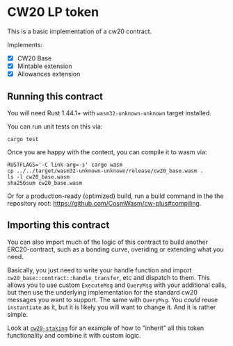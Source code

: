 # CW20 LP token

This is a basic implementation of a cw20 contract.

Implements:

- [x] CW20 Base
- [x] Mintable extension
- [x] Allowances extension

## Running this contract

You will need Rust 1.44.1+ with `wasm32-unknown-unknown` target installed.

You can run unit tests on this via:

`cargo test`

Once you are happy with the content, you can compile it to wasm via:

```
RUSTFLAGS='-C link-arg=-s' cargo wasm
cp ../../target/wasm32-unknown-unknown/release/cw20_base.wasm .
ls -l cw20_base.wasm
sha256sum cw20_base.wasm
```

Or for a production-ready (optimized) build, run a build command in the
the repository root: https://github.com/CosmWasm/cw-plus#compiling.

## Importing this contract

You can also import much of the logic of this contract to build another
ERC20-contract, such as a bonding curve, overiding or extending what you
need.

Basically, you just need to write your handle function and import
`cw20_base::contract::handle_transfer`, etc and dispatch to them.
This allows you to use custom `ExecuteMsg` and `QueryMsg` with your additional
calls, but then use the underlying implementation for the standard cw20
messages you want to support. The same with `QueryMsg`. You *could* reuse `instantiate`
as it, but it is likely you will want to change it. And it is rather simple.

Look at [`cw20-staking`](https://github.com/CosmWasm/cw-tokens/tree/main/contracts/cw20-staking) for an example of how
to "inherit"
all this token functionality and combine it with custom logic.
